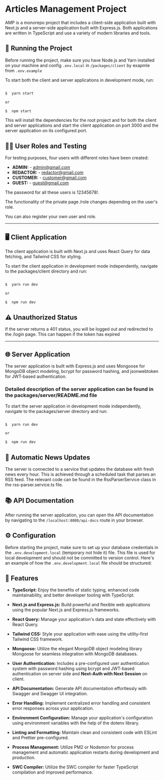 # Articles Management Project

AMP is a monorepo project that includes a client-side application built with Next.js and a server-side application built with Express.js. Both applications are written in TypeScript and use a variety of modern libraries and tools.

## 🚀 Running the Project

Before running the project, make sure you have Node.js and Yarn installed on your machine and config `.env.local` in `/packages/client` by exapmle from `.env.example`

To start both the client and server applications in development mode, run:

```bash

$  yarn start

or

$  npm start

```

This will install the dependencies for the root project and for both the client and server applications and start the client application on port 3000 and the server application on its configured port.

## 🧑‍💻 User Roles and Testing

For testing purposes, four users with different roles have been created:

- **ADMIN:** - admin@gmail.com
- **REDACTOR:** - redactor@gmail.com
- **CUSTOMER:** - customer@gmail.com
- **GUEST:** - guest@gmail.com

The password for all these users is 12345678!.

The functionality of the private page /role changes depending on the user's role.

You can also register your own user and role.

---

## 🖥️ Client Application

The client application is built with Next.js and uses React Query for data fetching, and Tailwind CSS for styling.

To start the client application in development mode independently, navigate to the packages/client directory and run:

```bash

$  yarn run dev

or

$  npm run dev

```

## ⚠️ Unauthorized Status

If the server returns a 401 status, you will be logged out and redirected to the /login page. This can happen if the token has expired

---

## 🌐 Server Application

The server application is built with Express.js and uses Mongoose for MongoDB object modeling, bcrypt for password hashing, and jsonwebtoken for JWT-based authentication.

### Detailed description of the server application can be found in the packages/server/README.md file

To start the server application in development mode independently, navigate to the packages/server directory and run:

```bash

$  yarn run dev

or

$  npm run dev

```

## 🔄 Automatic News Updates

The server is connected to a service that updates the database with fresh news every hour. This is achieved through a scheduled task that parses an RSS feed. The relevant code can be found in the RssParserService class in the rss-parser.service.ts file.

## 📚 API Documentation

After running the server application, you can open the API documentation by navigating to the `/localhost:8080/api-docs` route in your browser.

## ⚙️ Configuration

Before starting the project, make sure to set up your database credentials in the `.env.development.local` (temporary not hide it) file. This file is used for local development and should not be committed to version control. Here's an example of how the `.env.development.local` file should be structured:

## 🌟 Features

- **TypeScript:** Enjoy the benefits of static typing, enhanced code maintainability, and better developer tooling with TypeScript.

- **Next.js and Express.js:** Build powerful and flexible web applications using the popular Next.js and Express.js frameworks.

- **React Query:** Manage your application's data and state effectively with React Query.

- **Tailwind CSS:** Style your application with ease using the utility-first Tailwind CSS framework.

- **Mongoose:** Utilize the elegant MongoDB object modeling library Mongoose for seamless integration with MongoDB databases.

- **User Authentication:** Includes a pre-configured user authentication system with password hashing using bcrypt and JWT-based authentication on server side and **Next-Auth with Next Session** on client.

- **API Documentation:** Generate API documentation effortlessly with Swagger and Swagger UI integration.

- **Error Handling:** Implement centralized error handling and consistent error responses across your application.

- **Environment Configuration:** Manage your application's configuration using environment variables with the help of the dotenv library.

- **Linting and Formatting:** Maintain clean and consistent code with ESLint and Prettier pre-configured.

- **Process Management:** Utilize PM2 or Nodemon for process management and automatic application restarts during development and production.

- **SWC Compiler:** Utilize the SWC compiler for faster TypeScript compilation and improved performance.
